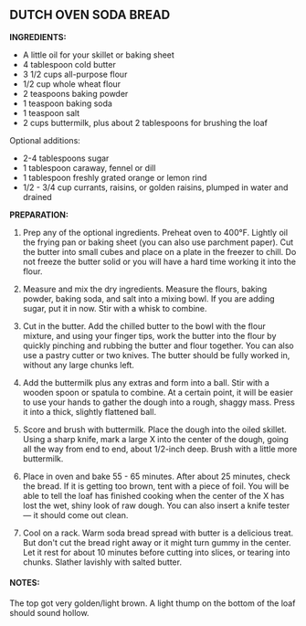 ## DUTCH OVEN SODA BREAD

**INGREDIENTS:** 

* A little oil for your skillet or baking sheet
* 4 tablespoon cold butter
* 3 1/2 cups all-purpose flour
* 1/2 cup whole wheat flour
* 2 teaspoons baking powder
* 1 teaspoon baking soda
* 1 teaspoon salt
* 2 cups buttermilk, plus about 2 tablespoons for brushing the loaf

Optional additions:
* 2-4 tablespoons sugar
* 1 tablespoon caraway, fennel or dill
* 1 tablespoon freshly grated orange or lemon rind
* 1/2 - 3/4 cup currants, raisins, or golden raisins, plumped in water and drained

**PREPARATION:** 

1. Prep any of the optional ingredients. Preheat oven to 400°F. Lightly oil the frying pan or baking sheet (you can also use parchment paper). Cut the butter into small cubes and place on a plate in the freezer to chill. Do not freeze the butter solid or you will have a hard time working it into the flour.

2. Measure and mix the dry ingredients. Measure the flours, baking powder, baking soda, and salt into a mixing bowl. If you are adding sugar, put it in now. Stir with a whisk to combine.

3. Cut in the butter. Add the chilled butter to the bowl with the flour mixture, and using your finger tips, work the butter into the flour by quickly pinching and rubbing the butter and flour together. You can also use a pastry cutter or two knives. The butter should be fully worked in, without any large chunks left.

4. Add the buttermilk plus any extras and form into a ball. Stir with a wooden spoon or spatula to combine. At a certain point, it will be  easier to use your hands to gather the dough into a rough, shaggy mass. Press it into a thick, slightly flattened ball.

5. Score and brush with buttermilk. Place the dough into the oiled skillet. Using a sharp knife, mark a large X into the center of the dough, going all the way from end to end, about 1/2-inch deep. Brush with a little more buttermilk.

6. Place in oven and bake 55 - 65 minutes. After about 25 minutes, check the bread. If it is getting too brown, tent with a piece of foil. You will be able to tell the loaf has finished cooking when the center of the X has lost the wet, shiny look of raw dough. You can also insert a knife tester — it should come out clean. 

7. Cool on a rack. Warm soda bread spread with butter is a delicious treat. But don't cut the bread right away or it might turn gummy in the center. Let it rest for about 10 minutes before cutting into slices, or tearing into chunks. Slather lavishly with salted butter.

#### NOTES:
The top got very golden/light brown.  A light thump on the bottom of the loaf should sound hollow.
